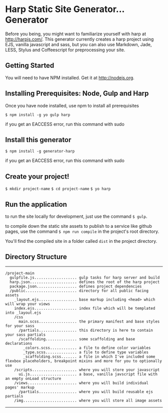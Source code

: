 # Harp Static Site Generator... Generator

Before you being, you might want to familiarize yourself with harp at http://harpjs.com/.
This generator currently creates a harp project using EJS, vanilla javascript and sass, but you can also use Markdown, Jade, LESS, Stylus and Coffeescript for preprocessing your site.

## Getting Started

You will need to have NPM installed. Get it at http://nodejs.org.

## Installing Prerequisites: Node, Gulp and Harp

Once you have node installed, use npm to install all prerequisites

`$ npm install -g yo gulp harp`

if you get an EACCESS error, run this command with sudo

## Install this generator

`$ npm install -g generator-harp`

if you get an EACCESS error, run this command with sudo

## Create your project!

`$ mkdir project-name`
`$ cd project-name`
`$ yo harp`

## Run the application

to run the site locally for development, just use the command `$ gulp`.

to compile down the static site assets to publish to a service like github pages, use the command `$ npm run compile` in the project's root directory.

You'll find the compiled site in a folder called `dist` in the project directory.

## Directory Structure

-------------------------------------
    /project-main
      gulpfile.js................... gulp tasks for harp server and build
      harp.json..................... defines the root of the harp project
      package.json.................. defines project dependencies
      /public....................... directory for all public facing assets
        _layout.ejs................. base markup including <head> which will wrap your views
        index.ejs................... index file which will be templated into _layout.ejs
        /css
          main.scss................. the primary manifest and base styles for your sass
          /partials................. this directory is here to contain your sass partials
          /scaffolding.............. some scaffolding and base declarations
            _colors.scss............ a file to define color variables
            _type.scss.............. a file to define type variables
            _scaffolding.scss....... a file in which I've included some flexbox placeholders, breakpoint mixins and more for you to optionally use
        /scripts.................... where you will store your javascript
          ui.js..................... a base, vanilla javscript file with an empty onLoad structure
        /views...................... where you will build individual pages' markup
          /partials................. where you will build reusable ejs partials
        /img........................ where you will store all image assets
-------------------------------------
